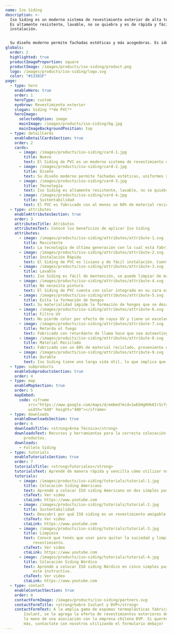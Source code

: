 ```yaml
---
name: Iso Siding
description: >-
  Iso Siding es un moderno sistema de revestimiento exterior de alta tecnología.
  Es altamente resistente, lavable, no se quiebra y es de rápida y fácil
  instalación. 


  Su diseño moderno permite fachadas estéticas y más acogedoras. Es ideal para reemplazar terminaciones tradicionales y tienen mínimo costo de mantenimiento, ya que requiere la aplicación de otros productos.
globals:
  order: 2
  highlighted: true
  productImageProportion: square
  productImage: /images/products/iso-siding/product.png
  logo: /images/products/iso-siding/logo.svg
  color: "#13381F"
page:
  - type: hero
    enableHero: true
    order: 1
    heroType: custom
    eyebrow: Revestimiento exterior
    slogan: Siding **de PVC**
    heroImage:
      selectedOption: image
      mainImage: /images/products/iso-siding/bg.jpg
      mainImageBackgroundPosition: top
  - type: detailCards
    enableDetailCardsSection: true
    order: 2
    cards:
      - image: /images/products/iso-siding/card-1.jpg
        title: Nuevo
        text: El Siding de PVC es un moderno sistema de revestimiento exterior de alta tecnología.
      - image: /images/products/iso-siding/card-2.jpg
        title: Diseño
        text: Su diseño moderno permite fachadas estéticas, uniformes y más acogedoras.
      - image: /images/products/iso-siding/card-3.jpg
        title: Tecnología
        text: Iso Siding es altamente resistente, lavable, no se quiebra y es de rápida y fácil instalación.
      - image: /images/products/iso-siding/card-4.jpg
        title: Sustentabilidad
        text: El PVC es fabricado con al menos un 60% de material reciclado, proveniente de materiales recuperados post consumo, post industrrial o una combinación de ambos.
  - type: attributes
    enableAttributesSection: true
    order: 3
    attributesTitle: Atributos
    attributesText: Conocé los beneficios de aplicar Iso Siding
    attributes:
      - image: /images/products/iso-siding/attributes/attribute-1.svg
        title: Resistente
        text: La tecnología de última generación con la cual está fabricado, permite que sea más resistente, tanto a los golpes como al desgaste normal que afecta a las fachadas con el paso del tiempo.
      - image: /images/products/iso-siding/attributes/attribute-2.svg
        title: Instalación Rápida
        text: El Siding de PVC es liviano y de fácil instalación. Cuenta con un completo sistema de perfiles para inicio, esquinas y ventanas.
      - image: /images/products/iso-siding/attributes/attribute-3.svg
        title: Lavable
        text: Iso Siding es fácil de mantención, se puede limpiar de manera sencilla.
      - image: /images/products/iso-siding/attributes/attribute-4.svg
        title: No necesita pintura
        text: El Siding de PVC cuenta con color integrado en su cara exterior, ahorrando el tiempo de tratamiento y pintado de la fachada.
      - image: /images/products/iso-siding/attributes/attribute-5.svg
        title: Evita la formación de hongos
        text: Su materialidad impide la formación de hongos que se desarrollan con la humedad, ayudando a mantener una adecuada presentación de la fachada.
      - image: /images/products/iso-siding/attributes/attribute-6.svg
        title: Filtro UV
        text: No pierde color por efecto de rayos UV y tiene un excelente desempeño ante los cambios de temperatura y en cualquier tipo de clima.
      - image: /images/products/iso-siding/attributes/attribute-7.svg
        title: Retarda el fuego
        text: Fabricado con retardante de llama hace que sea autoextinguible (retarda la proliferación de las llamas al ser expuesto al fuego).
      - image: /images/products/iso-siding/attributes/attribute-8.svg
        title: Material Reciclado
        text: Fabricado con un 60% de material reciclado, proveniente de materiales recuperados post consumo, post industrial o combinación de ambos.
      - image: /images/products/iso-siding/attributes/attribute-9.svg
        title: Durable
        text: Iso Siding tiene una larga vida útil, lo que implica que no es un material de desecho y se puede reutilizar para fabricar otros productos.
  - type: subproducts
    enableSubproductsSection: true
    order: 4
  - type: map
    enableMapSection: true
    order: 5
    mapEmbed:
      code: <iframe
          src="https://www.google.com/maps/d/embed?mid=1wEkHgKHk6IrScfy_DlQqJ9-TfTij8uY&ehbc=2E312F&noprof=1"
          width="640" height="480"></iframe>
  - type: downloads
    enableDownloadsSection: true
    order: 6
    downloadsTitle: <strong>Área Técnica</strong>
    downloadsText: Recursos y herramientas para la correcta colocación de nuestros
        productos.
    downloads:
      - Folleto Siding
  - type: tutorials
    enableTutorialsSection: true
    order: 7
    tutorialsTitle: <strong>Tutoriales</strong>
    tutorialsText: Aprendé de manera rápida y sencilla cómo utilizar nuestros productos.
    tutorials:
      - image: /images/products/iso-siding/tutorials/tutorial-1.jpg
        title: Colocación Siding Americano
        text: Aprendé a colocar ISO siding Americano en dos simples pasos en este video.
        ctaText: Ver video
        ctaLink: https://www.youtube.com
      - image: /images/products/iso-siding/tutorials/tutorial-2.jpg
        title: Sustentabilidad
        text: Descubrí por qué ISO siding es un revestimiento amigable y ecológico.
        ctaText: Ver video
        ctaLink: https://www.youtube.com
      - image: /images/products/iso-siding/tutorials/tutorial-3.jpg
        title: Limpieza
        text: Conocé qué tenés que usar para quitar la suciedad y limpiar tu
            revestimiento.
        ctaText: Ver video
        ctaLink: https://www.youtube.com
      - image: /images/products/iso-siding/tutorials/tutorial-4.jpg
        title: Colocación Siding Nórdico
        text: Aprendé a colocar ISO siding Nórdico en cinco simples pasos a través de
            este instructivo.
        ctaText: Ver video
        ctaLink: https://www.youtube.com
  - type: contact
    enableContactSection: true
    order: 8
    contactFormImage: /images/products/iso-siding/partners.svg
    contactFormTitle: <strong>Sobre Isolant y DVP</strong>
    contactFormText: A la amplia gama de espumas termoplásticas fabricadas por
        Isolant, se le agrega la oferta de revestimientos exteriores de PVC, de
        la mano de una asociación con la empresa chilena DVP. Si querés conocer
        más, contactate con nosotros utilizando el formulario debajo!
---
```

